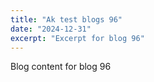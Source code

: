 ```yaml
---
title: "Ak test blogs 96"
date: "2024-12-31"
excerpt: "Excerpt for blog 96"
---
```


Blog content for blog 96